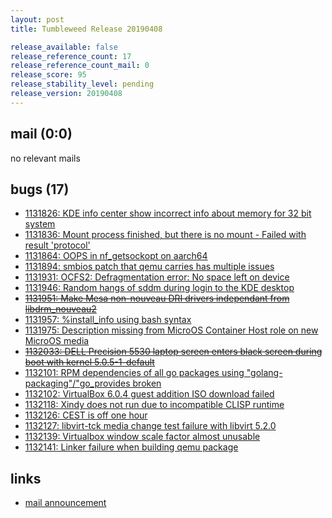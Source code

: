 ```yaml
---
layout: post
title: Tumbleweed Release 20190408

release_available: false
release_reference_count: 17
release_reference_count_mail: 0
release_score: 95
release_stability_level: pending
release_version: 20190408
---
```


## mail (0:0)

no relevant mails

## bugs (17)

<!--more-->

- [1131826: KDE info center show incorrect info about memory for 32 bit system](https://bugzilla.opensuse.org/show_bug.cgi?id=1131826)
- [1131836: Mount process finished, but there is no mount - Failed with result 'protocol'](https://bugzilla.opensuse.org/show_bug.cgi?id=1131836)
- [1131864: OOPS in nf_getsockopt on aarch64](https://bugzilla.opensuse.org/show_bug.cgi?id=1131864)
- [1131894: smbios patch that qemu carries has multiple issues](https://bugzilla.opensuse.org/show_bug.cgi?id=1131894)
- [1131931: OCFS2:  Defragmentation error: No space left on device](https://bugzilla.opensuse.org/show_bug.cgi?id=1131931)
- [1131946: Random hangs of sddm during login to the KDE desktop](https://bugzilla.opensuse.org/show_bug.cgi?id=1131946)
- ~~[1131951: Make Mesa non-nouveau DRI drivers independant from libdrm_nouveau2](https://bugzilla.opensuse.org/show_bug.cgi?id=1131951)~~
- [1131957: %install_info using bash syntax](https://bugzilla.opensuse.org/show_bug.cgi?id=1131957)
- [1131975: Description missing from MicroOS Container Host role on new MicroOS media](https://bugzilla.opensuse.org/show_bug.cgi?id=1131975)
- ~~[1132033: DELL Precision 5530 laptop screen enters black screen during boot with kernel 5.0.5-1-default](https://bugzilla.opensuse.org/show_bug.cgi?id=1132033)~~
- [1132101: RPM dependencies of all go packages using "golang-packaging"/"go_provides broken](https://bugzilla.opensuse.org/show_bug.cgi?id=1132101)
- [1132102: VirtualBox 6.0.4 guest addition ISO download failed](https://bugzilla.opensuse.org/show_bug.cgi?id=1132102)
- [1132118: Xindy does not run due to incompatible CLISP runtime](https://bugzilla.opensuse.org/show_bug.cgi?id=1132118)
- [1132126: CEST is off one hour](https://bugzilla.opensuse.org/show_bug.cgi?id=1132126)
- [1132127: libvirt-tck media change test failure with libvirt 5.2.0](https://bugzilla.opensuse.org/show_bug.cgi?id=1132127)
- [1132139: Virtualbox window scale factor almost unusable](https://bugzilla.opensuse.org/show_bug.cgi?id=1132139)
- [1132141: Linker failure when building qemu package](https://bugzilla.opensuse.org/show_bug.cgi?id=1132141)



## links

- [mail announcement](https://lists.opensuse.org/opensuse-factory/2019-04/msg00163.html)
